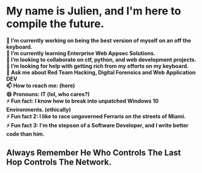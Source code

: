 # My name is Julien, and I'm here to compile the future.
**🔭 I’m currently working on being the best version of myself on an off the keyboard.** <br>
**🌱 I’m currently learning Enterprise Web Appsec Solutions.** <br>
**👯 I’m looking to collaborate on ctf, python, and web development projects.** <br>
**🤔 I’m looking for help with getting rich from my efforts on my keyboard.** <br>
**💬 Ask me about Red Team Hacking, Digital Forensics and Web Application DEV** <br>
**📫 How to reach me: (here)** <br>
**😄 Pronouns: IT (lol, who cares?)** <br>
**⚡  Fun fact: I know how to break into unpatched Windows 10 Environments. (ethically)** <br>
**⚡  Fun fact 2: I like to race ungoverned Ferraris on the streets of Miami.** <br>
**⚡  Fun fact 3: I'm the stepson of a Software Developer, and I write better code than him.** <br>
##  Always Remember He Who Controls The Last Hop Controls The Network. 
